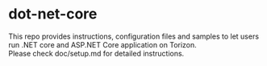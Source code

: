 # dot-net-core

This repo provides instructions, configuration files and samples to let users run .NET core and ASP.NET Core application on Torizon.  
Please check doc/setup.md for detailed instructions.